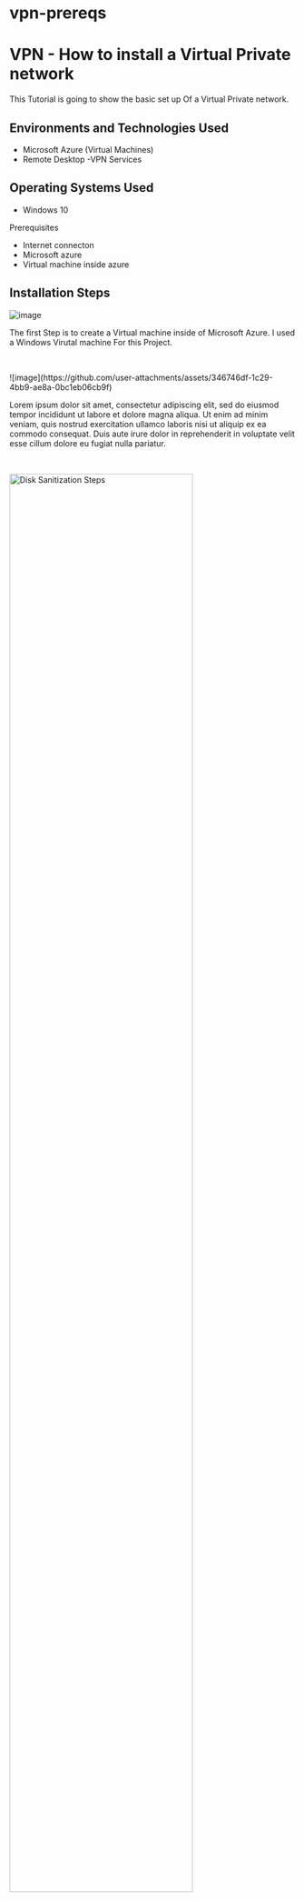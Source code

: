 # vpn-prereqs
<p align="center">

</p>

<h1>VPN - How to install a Virtual Private network</h1>
This Tutorial is going to show the basic set up Of a Virtual Private network.<br />


<h2>Environments and Technologies Used</h2>

- Microsoft Azure (Virtual Machines)
- Remote Desktop
-VPN Services

<h2>Operating Systems Used </h2>

- Windows 10</b> 

Prerequisites

- Internet connecton
- Microsoft azure
- Virtual machine inside azure



<h2>Installation Steps</h2>

<p>

![image](https://github.com/user-attachments/assets/2be10863-0e14-4d33-b4a4-1f9caeb586db)


</p>
The first Step is to create a Virtual machine inside of Microsoft Azure. I used a Windows Virutal machine For this Project.
<p>

</p>
<br />

<p>
![image](https://github.com/user-attachments/assets/346746df-1c29-4bb9-ae8a-0bc1eb06cb9f)



</p>

<p>
Lorem ipsum dolor sit amet, consectetur adipiscing elit, sed do eiusmod tempor incididunt ut labore et dolore magna aliqua. Ut enim ad minim veniam, quis nostrud exercitation ullamco laboris nisi ut aliquip ex ea commodo consequat. Duis aute irure dolor in reprehenderit in voluptate velit esse cillum dolore eu fugiat nulla pariatur.
</p>
<br />

<p>
<img src="https://i.imgur.com/DJmEXEB.png" height="80%" width="80%" alt="Disk Sanitization Steps"/>
</p>
<p>
Lorem ipsum dolor sit amet, consectetur adipiscing elit, sed do eiusmod tempor incididunt ut labore et dolore magna aliqua. Ut enim ad minim veniam, quis nostrud exercitation ullamco laboris nisi ut aliquip ex ea commodo consequat. Duis aute irure dolor in reprehenderit in voluptate velit esse cillum dolore eu fugiat nulla pariatur.
</p>
<br />
